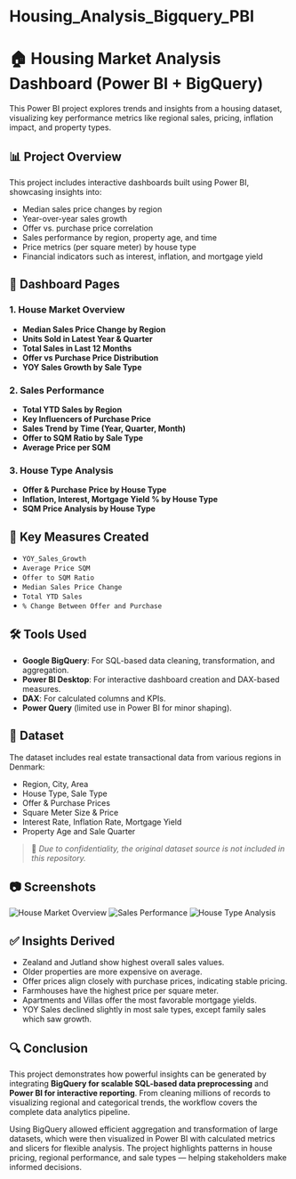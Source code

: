 # Housing_Analysis_Bigquery_PBI

# 🏠 Housing Market Analysis Dashboard (Power BI + BigQuery)

This Power BI project explores trends and insights from a housing dataset, visualizing key performance metrics like regional sales, pricing, inflation impact, and property types.

## 📊 Project Overview

This project includes interactive dashboards built using Power BI, showcasing insights into:

- Median sales price changes by region
- Year-over-year sales growth
- Offer vs. purchase price correlation
- Sales performance by region, property age, and time
- Price metrics (per square meter) by house type
- Financial indicators such as interest, inflation, and mortgage yield

## 📁 Dashboard Pages

### 1. House Market Overview
- **Median Sales Price Change by Region**
- **Units Sold in Latest Year & Quarter**
- **Total Sales in Last 12 Months**
- **Offer vs Purchase Price Distribution**
- **YOY Sales Growth by Sale Type**

### 2. Sales Performance
- **Total YTD Sales by Region**
- **Key Influencers of Purchase Price**
- **Sales Trend by Time (Year, Quarter, Month)**
- **Offer to SQM Ratio by Sale Type**
- **Average Price per SQM**

### 3. House Type Analysis
- **Offer & Purchase Price by House Type**
- **Inflation, Interest, Mortgage Yield % by House Type**
- **SQM Price Analysis by House Type**

## 🧩 Key Measures Created

- `YOY_Sales_Growth`
- `Average Price SQM`
- `Offer to SQM Ratio`
- `Median Sales Price Change`
- `Total YTD Sales`
- `% Change Between Offer and Purchase`

## 🛠️ Tools Used

- **Google BigQuery**: For SQL-based data cleaning, transformation, and aggregation.
- **Power BI Desktop**: For interactive dashboard creation and DAX-based measures.
- **DAX**: For calculated columns and KPIs.
- **Power Query** (limited use in Power BI for minor shaping).

## 📂 Dataset

The dataset includes real estate transactional data from various regions in Denmark:
- Region, City, Area
- House Type, Sale Type
- Offer & Purchase Prices
- Square Meter Size & Price
- Interest Rate, Inflation Rate, Mortgage Yield
- Property Age and Sale Quarter

> 📌 *Due to confidentiality, the original dataset source is not included in this repository.*

## 📷 Screenshots

![House Market Overview](./screenshots/house_market_overview.jpg)
![Sales Performance](./screenshots/sales_performance.jpg)
![House Type Analysis](./screenshots/house_type_analysis.jpg)

## ✅ Insights Derived

- Zealand and Jutland show highest overall sales values.
- Older properties are more expensive on average.
- Offer prices align closely with purchase prices, indicating stable pricing.
- Farmhouses have the highest price per square meter.
- Apartments and Villas offer the most favorable mortgage yields.
- YOY Sales declined slightly in most sale types, except family sales which saw growth.

## 🔍 Conclusion

This project demonstrates how powerful insights can be generated by integrating **BigQuery for scalable SQL-based data preprocessing** and **Power BI for interactive reporting**. From cleaning millions of records to visualizing regional and categorical trends, the workflow covers the complete data analytics pipeline.

Using BigQuery allowed efficient aggregation and transformation of large datasets, which were then visualized in Power BI with calculated metrics and slicers for flexible analysis. The project highlights patterns in house pricing, regional performance, and sale types — helping stakeholders make informed decisions.
